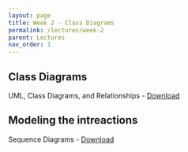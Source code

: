 ```yaml
---
layout: page
title: Week 2 - Class Diagrams
permalink: /lectures/week-2
parent: Lectures
nav_order: 1
---
```


## Class Diagrams

UML, Class Diagrams, and Relationships - [Download](https://karthikv1392.github.io/cs6401_se/slides/L03_Class_Diagrams.pdf)

## Modeling the intreactions

Sequence Diagrams - [Download](https://karthikv1392.github.io/cs6401_se/slides/L04_Sequence_Diagrams.pdf)

